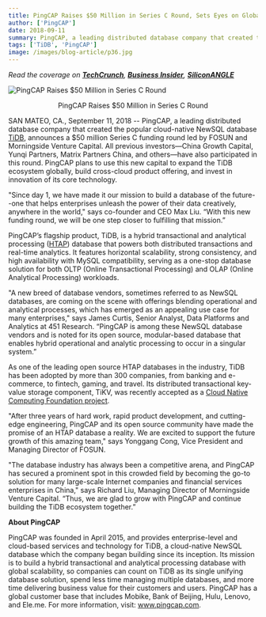 ```yaml
---
title: PingCAP Raises $50 Million in Series C Round, Sets Eyes on Global Expansion, Cross-Cloud Offering, and More Core Technology Investment
author: ['PingCAP']
date: 2018-09-11
summary: PingCAP, a leading distributed database company that created the popular cloud-native NewSQL database TiDB, announces a $50 million Series C funding round led by FOSUN and Morningside Venture Capital. All previous investors—China Growth Capital, Yunqi Partners, Matrix Partners China, and others—have also participated in this round. PingCAP plans to use this new capital to expand the TiDB ecosystem globally, build cross-cloud product offering, and invest in innovation of its core technology.
tags: ['TiDB', 'PingCAP']
image: /images/blog-article/p36.jpg
---
```


<i>Read the coverage on [**TechCrunch**](https://techcrunch.com/2018/09/11/tidb-developer-pingcap-wants-to-expand-in-north-america-after-raising-50m-series-c/), [**Business Insider**](https://markets.businessinsider.com/news/stocks/pingcap-raises-50-million-in-series-c-round-1027525459), [**SiliconANGLE**](https://siliconangle.com/2018/09/11/newsql-startup-pingcap-raises-50m-expand-tidb-ecosystem/)</i>

![PingCAP Raises $50 Million in Series C Round](media/series-c-announcement.png)
<center>PingCAP Raises $50 Million in Series C Round</center>

SAN MATEO, CA., September 11, 2018 -- PingCAP, a leading distributed database company that created the popular cloud-native NewSQL database [TiDB](https://github.com/pingcap/tidb), announces a $50 million Series C funding round led by FOSUN and Morningside Venture Capital. All previous investors—China Growth Capital, Yunqi Partners, Matrix Partners China, and others—have also participated in this round. PingCAP plans to use this new capital to expand the TiDB ecosystem globally, build cross-cloud product offering, and invest in innovation of its core technology.

"Since day 1, we have made it our mission to build a database of the future--one that helps enterprises unleash the power of their data creatively, anywhere in the world," says co-founder and CEO Max Liu. “With this new funding round, we will be one step closer to fulfilling that mission.”

PingCAP’s flagship product, TiDB, is a hybrid transactional and analytical processing ([HTAP](https://en.wikipedia.org/wiki/Hybrid_transactional/analytical_processing_(HTAP))) database that powers both distributed transactions and real-time analytics. It features horizontal scalability, strong consistency, and high availability with MySQL compatibility, serving as a one-stop database solution for both OLTP (Online Transactional Processing) and OLAP (Online Analytical Processing) workloads.

"A new breed of database vendors, sometimes referred to as NewSQL databases, are coming on the scene with offerings blending operational and analytical processes, which has emerged as an appealing use case for many enterprises," says James Curtis, Senior Analyst, Data Platforms and Analytics at 451 Research. “PingCAP is among these NewSQL database vendors and is noted for its open source, modular-based database that enables hybrid operational and analytic processing to occur in a singular system.”

As one of the leading open source HTAP databases in the industry, TiDB has been adopted by more than 300 companies, from banking and e-commerce, to fintech, gaming, and travel. Its distributed transactional key-value storage component, TiKV, was recently accepted as a [Cloud Native Computing Foundation project](https://www.cncf.io/blog/2018/08/28/cncf-to-host-tikv-in-the-sandbox/).

"After three years of hard work, rapid product development, and cutting-edge engineering, PingCAP and its open source community have made the promise of an HTAP database a reality. We are excited to support the future growth of this amazing team," says Yonggang Cong, Vice President and Managing Director of FOSUN. 

"The database industry has always been a competitive arena, and PingCAP has secured a prominent spot in this crowded field by becoming the go-to solution for many large-scale Internet companies and financial services enterprises in China," says Richard Liu, Managing Director of Morningside Venture Capital. “Thus, we are glad to grow with PingCAP and continue building the TiDB ecosystem together.”

**About PingCAP**

PingCAP was founded in April 2015, and provides enterprise-level and cloud-based services and technology for TiDB, a cloud-native NewSQL database which the company began building since its inception. Its mission is to build a hybrid transactional and analytical processing database with global scalability, so companies can count on TiDB as its single unifying database solution, spend less time managing multiple databases, and more time delivering business value for their customers and users. PingCAP has a global customer base that includes Mobike, Bank of Beijing, Hulu, Lenovo, and Ele.me. For more information, visit: www.pingcap.com.
